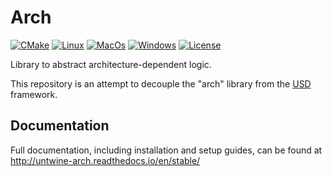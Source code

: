 # Arch

[![CMake](https://img.shields.io/badge/CMake-3.20...3.25-blue.svg?logo=CMake&logoColor=blue)](https://cmake.org)
[![Linux](https://github.com/untwine/arch/actions/workflows/linux.yml/badge.svg?branch=main)](https://github.com/untwine/arch/actions/workflows/linux.yml)
[![MacOs](https://github.com/untwine/arch/actions/workflows/macos.yml/badge.svg?branch=main)](https://github.com/untwine/arch/actions/workflows/macos.yml)
[![Windows](https://github.com/untwine/arch/actions/workflows/windows.yml/badge.svg?branch=main)](https://github.com/untwine/arch/actions/workflows/windows.yml)
[![License](https://img.shields.io/badge/License-Apache%202.0%20Modified-yellow.svg)](https://github.com/untwine/arch/blob/main/LICENSE.txt)

Library to abstract architecture-dependent logic.

This repository is an attempt to decouple the "arch" library from the
[USD](https://graphics.pixar.com/usd/release/index.html) framework.

## Documentation

Full documentation, including installation and setup guides, can be found at
http://untwine-arch.readthedocs.io/en/stable/
